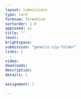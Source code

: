 ```yaml
---
layout: submissions
type: card
formsum: formative
sortorder: 1.0
appsused: ai
title: ""
level: 
brightspace: 
submission: "generic-zip-folder"
links: |
  - 
video: 
downloads: 
description: 
details: |
  
assignment: |
  
---
```

